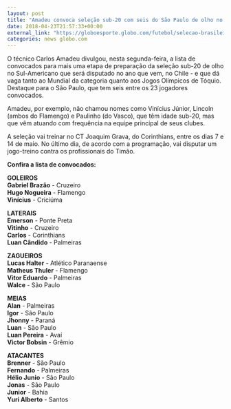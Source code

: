 ```yaml
---
layout: post
title: "Amadeu convoca seleção sub-20 com seis do São Paulo de olho no Sul-Americano"
date: 2018-04-23T21:57:33+00:00
external_link: "https://globoesporte.globo.com/futebol/selecao-brasileira/noticia/amadeu-convoca-selecao-sub-20-com-seis-do-sao-paulo-de-olho-no-sul-americano.ghtml"
categories: news globo.com
---
```

 
 
 

 
 
 
 

O técnico Carlos Amadeu divulgou, nesta segunda-feira, a lista de convocados para mais uma etapa de preparação da seleção sub-20 de olho no Sul-Americano que será disputado no ano que vem, no Chile - e que dá vaga tanto ao Mundial da categoria quanto aos Jogos Olímpicos de Tóquio. Destaque para o São Paulo, que tem seis entre os 23 jogadores convocados.

 
 
 

Amadeu, por exemplo, não chamou nomes como Vinícius Júnior, Lincoln (ambos do Flamengo) e Paulinho (do Vasco), que têm idade sub-20, mas que vêm atuando com frequência na equipe principal de seus clubes.

 
 
 

A seleção vai treinar no CT Joaquim Grava, do Corinthians, entre os dias 7 e 14 de maio. No último dia, de acordo com a programação, vai disputar um jogo-treino contra os profissionais do Timão.

 
 
 

**Confira a lista de convocados:**

 
 
 

**GOLEIROS  
Gabriel Brazão** - Cruzeiro  
**Hugo Nogueira** - Flamengo  
**Vinícius** - Criciúma

 
 
 

**LATERAIS  
Emerson** - Ponte Preta  
**Vitinho** - Cruzeiro  
**Carlos** - Corinthians  
**Luan Cândido** - Palmeiras

 
 
 

**ZAGUEIROS**  
**Lucas Halter** - Atlético Paranaense  
**Matheus Thuler** - Flamengo  
**Vitor Eduardo** - Palmeiras  
**Walce** - São Paulo

 
 
 

**MEIAS**  
**Alan** - Palmeiras  
**Igor** - São Paulo  
**Jhonny** - Paraná  
**Luan** - São Paulo  
**Luan Pereira** - Avaí  
**Victor Bobsin** - Grêmio

 
 
 
 

**ATACANTES**  
**Brenner** - São Paulo  
**Fernando** - Palmeiras  
**Hélio Junio** - São Paulo  
**Jonas** - São Paulo  
**Junior** - Bahia  
**Yuri Alberto** - Santos

 
 
 
